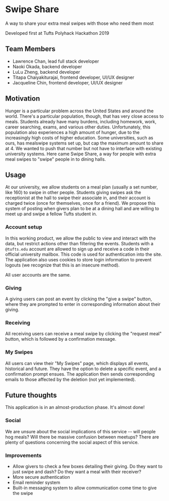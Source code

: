# Swipe Share
A way to share your extra meal swipes with those who need them most

Developed first at Tufts Polyhack Hackathon 2019

## Team Members
- Lawrence Chan, lead full stack developer
- Naoki Okada, backend developer
- LuLu Zheng, backend developer
- Titapa Chaiyakiturajai, frontend developer, UI/UX designer
- Jacqueline Chin, frontend developer, UI/UX designer

## Motivation
Hunger is a particular problem across the United States and around the world. 
There's a particular population, though, that has very close access to meals.
Students already have many burdens, including homework, work, career searching, exams, and various other duties.
Unfortunately, this population also experiences a high amount of hunger, due to the increasingly high costs of higher education.
Some universities, such as ours, has mealswipe systems set up, but cap the maximum amount to share at 4. 
We wanted to push that number but not have to interface with existing university systems.
Here came Swipe Share, a way for people with extra meal swipes to "swipe" people in to dining halls.

## Usage
At our university, we allow students on a meal plan (usually a set number, like 160) to swipe in other people.
Students giving swipes ask the receptionist at the hall to swipe their associate in, and their account is charged twice (once for themselves, once for a friend).
We propose this system of posting when givers plan to be at a dining hall and are willing to meet up and swipe a fellow Tufts student in.

### Account setup
In this working product, we allow the public to view and interact with the data, but restrict actions
other than filtering the events. Students with a `@tufts.edu` account are allowed to sign up and receive a code
in their official university mailbox. This code is used for authentication into the site. 
The application also uses cookies to store login information to prevent logouts (we recognize that this is an insecure method).

All user accounts are the same.
### Giving
A giving users can post an event by clicking the "give a swipe" button,
where they are prompted to enter in corresponding information about their giving.

### Receiving
All receiving users can receive a meal swipe by clicking the "request meal" button, which is followed by a confirmation message.

### My Swipes
All users can view their "My Swipes" page, which displays all events, historical and future. They have the option to delete 
a specific event, and a confirmation prompt ensues. The application then sends corresponding emails to those affected by the deletion (not yet implemented).

## Future thoughts
This application is in an almost-production phase. It's almost done!

### Social
We are unsure about the social implications of this service -- will people hog meals? Will there be massive confusion
between meetups? There are plenty of questions concerning the social aspect of this service.

### Improvements
- Allow givers to check a few boxes detailing their giving. Do they want to just swipe and dash? Do they want a meal with their receiver?
- More secure authentication
- Email reminder system
- Built-in messaging system to allow communication come time to give the swipe
